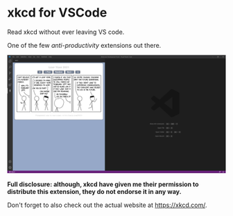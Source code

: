# xkcd for VSCode

Read xkcd without ever leaving VS code.

One of the few _anti-productivity_ extensions out there.

![Screenshot](https://github.com/Garfield1002/VS-XKCD/blob/main/media/Screenshot.png?raw=true)

**Full disclosure: although, xkcd have given me their permission to distribute this extension, they do not endorse it in any way.**

Don't forget to also check out the actual website at https://xkcd.com/.
